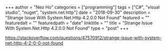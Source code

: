 +++
author = "Neo Ho"
categories = ["programming"]
tags = ["C#", "visual studio", "nuget", "system.net.http"]
date = "2018-09-30"
description = "Strange Issue With System.Net.Http 4.2.0.0 Not Found"
featured = ""
featuredalt = ""
featuredpath = "date"
linktitle = ""
title = "Strange Issue With System.Net.Http 4.2.0.0 Not Found"
type = "post"
+++

https://stackoverflow.com/questions/47570912/strange-issue-with-system-net-http-4-2-0-0-not-found